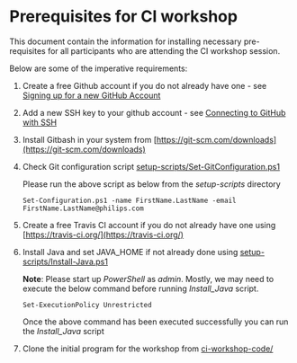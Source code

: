 # Prerequisites for CI workshop

This document contain the information for installing necessary pre-requisites for all participants who are attending the CI workshop session. 

Below are some of the imperative requirements:

1. Create a free Github account if you do not already have one - see [Signing up for a new GitHub Account](https://help.github.com/articles/signing-up-for-a-new-github-account/)

2. Add a new SSH key to your github account - see [Connecting to GitHub with SSH](https://help.github.com/articles/connecting-to-github-with-ssh/)

3. Install Gitbash in your system from [https://git-scm.com/downloads](https://git-scm.com/downloads)

4. Check Git configuration script [setup-scripts/Set-GitConfiguration.ps1](scripts/Set-GitConfiguration.ps1)

   Please run the above script as below from the *setup-scripts* directory

   `Set-Configuration.ps1 -name FirstName.LastName -email FirstName.LastName@philips.com`

5. Create a free Travis CI account if you do not already have one using [https://travis-ci.org/](https://travis-ci.org/)

6. Install Java and set JAVA_HOME if not already done using [setup-scripts/Install-Java.ps1](setup-scripts/Install-Java.ps1)

   **Note**: Please start up *PowerShell* as *admin*. Mostly, we may need to execute the below command before running *Install_Java* script. 

   `Set-ExecutionPolicy Unrestricted`

   Once the above command has been executed successfully you can run the *Install_Java* script

7. Clone the initial program for the workshop from [ci-workshop-code/](ci-workshop-code/)
